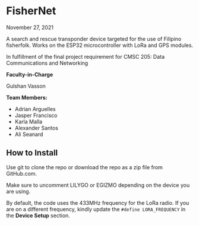 # FisherNet
November 27, 2021

A search and rescue transponder device targeted for the use of Filipino fisherfolk. Works on the ESP32 microcontroller with LoRa and GPS modules.

In fulfillment of the final project requirement for CMSC 205: Data Communications and Networking
 
**Faculty-in-Charge**

Gulshan Vasson
 
**Team Members:**
* Adrian Arguelles
* Jasper Francisco
* Karla Malla
* Alexander Santos
* Ali Seanard

## How to Install
Use git to clone the repo or download the repo as a zip file from GitHub.com.

Make sure to uncomment LILYGO or EGIZMO depending on the device you are using.

By default, the code uses the 433MHz frequency for the LoRa radio. If you are on a different frequency, kindly update the `#define LORA_FREQUENCY` in the **Device Setup** section.
